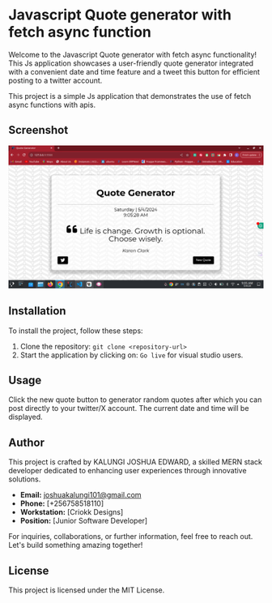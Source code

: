 # Javascript Quote generator with fetch async function

Welcome to the Javascript Quote generator with fetch async functionality! This Js application showcases a user-friendly quote generator integrated with a convenient date and time feature and a tweet this button for efficient posting to a twitter account.

This project is a simple Js application that demonstrates the use of fetch async functions with apis.

## Screenshot

![Project Screenshot](./quote-screen.png)

## Installation

To install the project, follow these steps:

1. Clone the repository: `git clone <repository-url>`
2. Start the application by clicking on: `Go live` for visual studio users.

## Usage

Click the new quote button to generator random quotes after which you can post directly to your twitter/X account. The current date and time will be displayed.

## Author

This project is crafted by KALUNGI JOSHUA EDWARD, a skilled MERN stack developer dedicated to enhancing user experiences through innovative solutions.

- **Email:** [joshuakalungi101@gmail.com](mailto:joshuakalungi101@gmail.com)
- **Phone:** [+256758518110]
- **Workstation:** [Criokk Designs]
- **Position:** [Junior Software Developer]

For inquiries, collaborations, or further information, feel free to reach out. Let's build something amazing together!

## License

This project is licensed under the MIT License.
